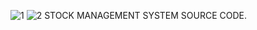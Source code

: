 ![1](https://github.com/zeyagsen1/Stock-Management-System/assets/104931776/595ca065-75f8-4980-bc6d-56554a298ba6)
![2](https://github.com/zeyagsen1/Stock-Management-System/assets/104931776/05ed3702-4b80-4e81-bd67-5d5d32796101)
STOCK MANAGEMENT SYSTEM SOURCE CODE.


